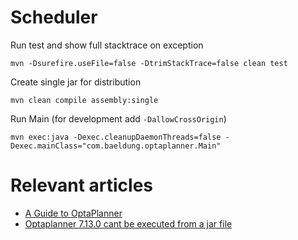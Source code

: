 # Scheduler

Run test and show full stacktrace on exception

    mvn -Dsurefire.useFile=false -DtrimStackTrace=false clean test

Create single jar for distribution

    mvn clean compile assembly:single

Run Main (for development add `-DallowCrossOrigin`)

    mvn exec:java -Dexec.cleanupDaemonThreads=false -Dexec.mainClass="com.baeldung.optaplanner.Main"

# Relevant articles

- [A Guide to OptaPlanner](https://www.baeldung.com/opta-planner)
- [Optaplanner 7.13.0 cant be executed from a jar file](https://stackoverflow.com/questions/53199223/optaplanner-7-13-0-cant-be-executed-from-a-jar-file)

